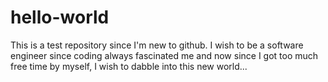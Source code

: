 # hello-world
This is a test repository since I'm new to github.
I wish to be a software engineer since coding always fascinated me and now since I got too much free time by myself, I wish to dabble into this new world...

